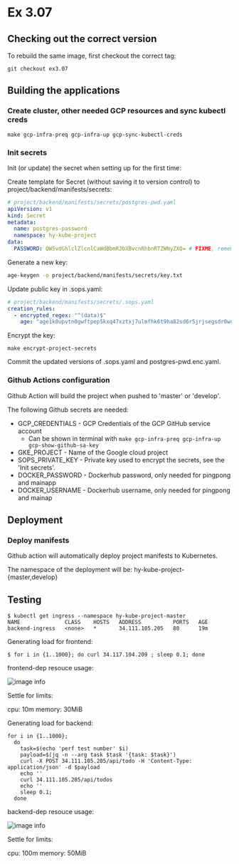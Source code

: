 # Ex 3.07

## Checking out the correct version

To rebuild the same image, first checkout the correct tag:

```
git checkout ex3.07
```

## Building the applications

### Create cluster, other needed GCP resources and sync kubectl creds

```
make gcp-infra-preq gcp-infra-up gcp-sync-kubectl-creds
```

### Init secrets

Init (or update) the secret when setting up for the first time:

Create template for Secret (without saving it to version control) to
project/backend/manifests/secrets:

```yml
# project/backend/manifests/secrets/postgres-pwd.yaml
apiVersion: v1
kind: Secret
metadata:
  name: postgres-password
  namespace: hy-kube-project
data:
  PASSWORD: QW5vdGhlclZlcnlCaWdBbmRJbXBvcnRhbnRTZWNyZXQ= # FIXME, remember to encode to base64
```

Generate a new key:
```bash
age-keygen -o project/backend/manifests/secrets/key.txt
```

Update public key in .sops.yaml:
```yml
# project/backend/manifests/secrets/.sops.yaml
creation_rules:
  - encrypted_regex: "^(data)$"
    age: "age1k0upvtn0gwftpep5kxq47xztxj7ulmfhk6t9ha82sd6r5jrjsegsdr0wua" # FIXME
```

Encrypt the key:
```
make encrypt-project-secrets
```

Commit the updated versions of .sops.yaml and postgres-pwd.enc.yaml.

### Github Actions configuration

Github Action will build the project when pushed to 'master' or 'develop'.

The following Github secrets are needed:

* GCP_CREDENTIALS - GCP Credentials of the GCP GitHub service account
  * Can be shown in terminal with `make gcp-infra-preq gcp-infra-up gcp-show-github-sa-key`
* GKE_PROJECT - Name of the Google cloud project
* SOPS_PRIVATE_KEY - Private key used to encrypt the secrets, see the 'Init secrets'.
* DOCKER_PASSWORD - Dockerhub password, only needed for pingpong and mainapp
* DOCKER_USERNAME - Dockerhub username, only needed for pingpong and mainap

## Deployment

### Deploy manifests

Github action will automatically deploy project manifests to Kubernetes.

The namespace of the deployment will be:
hy-kube-project-{master,develop}

## Testing

```
$ kubectl get ingress --namespace hy-kube-project-master
NAME              CLASS    HOSTS   ADDRESS          PORTS   AGE
backend-ingress   <none>   *       34.111.105.205   80      19m
```

Generating load for frontend:
```
$ for i in {1..1000}; do curl 34.117.104.209 ; sleep 0.1; done
````

frontend-dep resouce usage:

![image info](./frontend_dep_load.png)

Settle for limits:

cpu: 10m
memory: 30MiB

Generating load for backend:
```
for i in {1..1000};
  do
    task=$(echo 'perf test number' $i)
    payload=$(jq -n --arg task $task '{task: $task}')
    curl -X POST 34.111.105.205/api/todo -H 'Content-Type: application/json' -d $payload
    echo ''
    curl 34.111.105.205/api/todos
    echo ''
    sleep 0.1;
  done
```
backend-dep resouce usage:

![image info](./backend_dep_load.png)

Settle for limits:

cpu: 100m
memory: 50MiB
